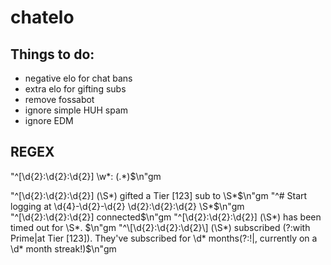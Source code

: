 # chatelo

## Things to do:

- negative elo for chat bans
- extra elo for gifting subs
- remove fossabot
- ignore simple HUH spam
- ignore EDM

## REGEX

"^\[\d{2}:\d{2}:\d{2}\]  \w*: (.*)$\n"gm

"^\[\d{2}:\d{2}:\d{2}\] (\S*) gifted a Tier [123] sub to \S*$\n"gm
"^# Start logging at \d{4}-\d{2}-\d{2} \d{2}:\d{2}:\d{2} \S*$\n"gm
"^\[\d{2}:\d{2}:\d{2}] connected$\n"gm
"^\[\d{2}:\d{2}:\d{2}\] (\S*) has been timed out for \S*\. $\n"gm
"^\[\d{2}:\d{2}:\d{2}\] (\S*) subscribed (?:with Prime|at Tier [123]). They've subscribed for \d* months(?:!|, currently on a \d* month streak!)$\n"gm
